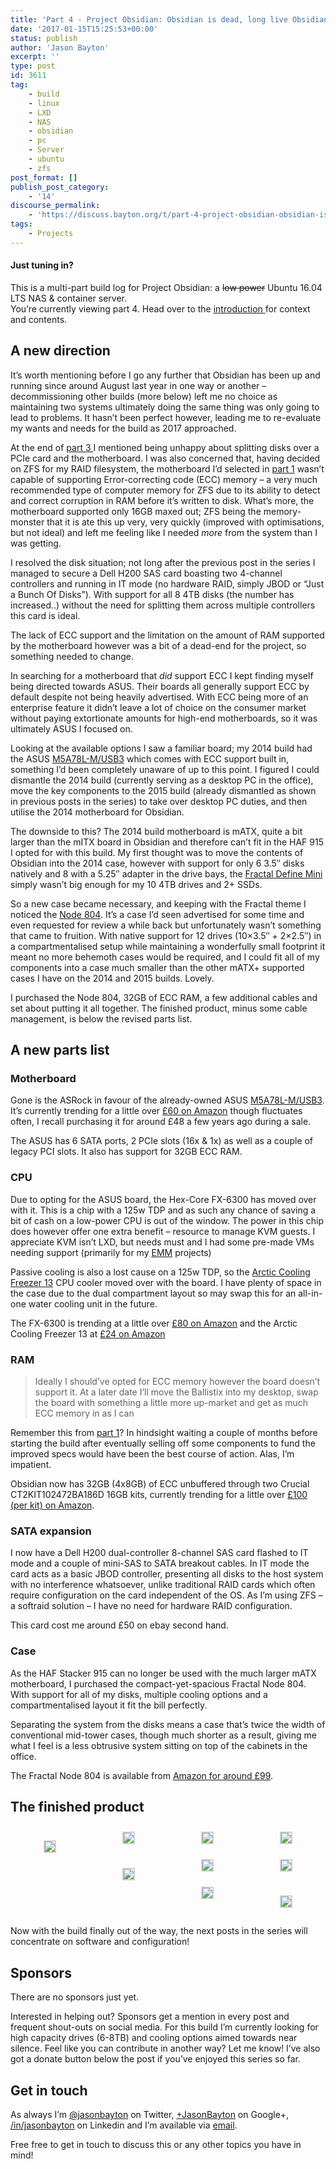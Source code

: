 ```yaml
---
title: 'Part 4 - Project Obsidian: Obsidian is dead, long live Obsidian'
date: '2017-01-15T15:25:53+00:00'
status: publish
author: 'Jason Bayton'
excerpt: ''
type: post
id: 3611
tag:
    - build
    - linux
    - LXD
    - NAS
    - obsidian
    - pc
    - Server
    - ubuntu
    - zfs
post_format: []
publish_post_category:
    - '14'
discourse_permalink:
    - 'https://discuss.bayton.org/t/part-4-project-obsidian-obsidian-is-dead-long-live-obsidian/93'
tags:
    - Projects
---
```

<div class="callout callout-default">

#### Just tuning in?

This is a multi-part build log for Project Obsidian: a <del>low power</del> Ubuntu 16.04 LTS NAS &amp; container server.  
You’re currently viewing part 4. Head over to the [introduction ](/2016/06/part-0-project-obsidian-nas-app-server-build/)for context and contents.

</div>

A new direction
---------------

It’s worth mentioning before I go any further that Obsidian has been up and running since around August last year in one way or another – decommissioning other builds (more below) left me no choice as maintaining two systems ultimately doing the same thing was only going to lead to problems. It hasn’t been perfect however, leading me to re-evaluate my wants and needs for the build as 2017 approached.

At the end of [part 3 ](/2016/07/part-3-project-obsidian-a-change-data-migration-day-1-and-build-day-2/)I mentioned being unhappy about splitting disks over a PCIe card and the motherboard. I was also concerned that, having decided on ZFS for my RAID filesystem, the motherboard I’d selected in [part 1](/2016/06/part-1-project-obsidian-objectives-and-parts-list/) wasn’t capable of supporting Error-correcting code (ECC) memory – a very much recommended type of computer memory for ZFS due to its ability to detect and correct corruption in RAM before it’s written to disk. What’s more, the motherboard supported only 16GB maxed out; ZFS being the memory-monster that it is ate this up very, very quickly (improved with optimisations, but not ideal) and left me feeling like I needed *more* from the system than I was getting.

I resolved the disk situation; not long after the previous post in the series I managed to secure a Dell H200 SAS card boasting two 4-channel controllers and running in IT mode (no hardware RAID, simply JBOD or “Just a Bunch Of Disks”). With support for all 8 4TB disks (the number has increased..) without the need for splitting them across multiple controllers this card is ideal.

The lack of ECC support and the limitation on the amount of RAM supported by the motherboard however was a bit of a dead-end for the project, so something needed to change.

In searching for a motherboard that *did* support ECC I kept finding myself being directed towards ASUS. Their boards all generally support ECC by default despite not being heavily advertised. With ECC being more of an enterprise feature it didn’t leave a lot of choice on the consumer market without paying extortionate amounts for high-end motherboards, so it was ultimately ASUS I focused on.

Looking at the available options I saw a familiar board; my 2014 build had the ASUS [M5A78L-M/USB3](https://www.asus.com/uk/Motherboards/M5A78LMUSB3/) which comes with ECC support built in, something I’d been completely unaware of up to this point. I figured I could dismantle the 2014 build (currently serving as a desktop PC in the office), move the key components to the 2015 build (already dismantled as shown in previous posts in the series) to take over desktop PC duties, and then utilise the 2014 motherboard for Obsidian.

The downside to this? The 2014 build motherboard is mATX, quite a bit larger than the mITX board in Obsidian and therefore can’t fit in the HAF 915 I opted for with this build. My first thought was to move the contents of Obsidian into the 2014 case, however with support for only 6 3.5″ disks natively and 8 with a 5.25″ adapter in the drive bays, the [Fractal Define Mini](https://www.fractal-design.com/home/product/cases/define-series/define-mini) simply wasn’t big enough for my 10 4TB drives and 2+ SSDs.

So a new case became necessary, and keeping with the Fractal theme I noticed the [Node 804](https://www.fractal-design.com/home/product/cases/node-series/node-804). It’s a case I’d seen advertised for some time and even requested for review a while back but unfortunately wasn’t something that came to fruition. With native support for 12 drives (10×3.5″ + 2×2.5″) in a compartmentalised setup while maintaining a wonderfully small footprint it meant no more behemoth cases would be required, and I could fit all of my components into a case much smaller than the other mATX+ supported cases I have on the 2014 and 2015 builds. Lovely.

I purchased the Node 804, 32GB of ECC RAM, a few additional cables and set about putting it all together. The finished product, minus some cable management, is below the revised parts list.

A new parts list
----------------

### Motherboard

Gone is the ASRock in favour of the already-owned ASUS [M5A78L-M/USB3](https://www.asus.com/uk/Motherboards/M5A78LMUSB3/). It’s currently trending for a little over [£60 on Amazon](https://www.amazon.co.uk/gp/product/B0054U7HIO?ie=UTF8&camp=1634&creativeASIN=B0054U7HIO&linkCode=xm2&tag=bayton-21) though fluctuates often, I recall purchasing it for around £48 a few years ago during a sale.

The ASUS has 6 SATA ports, 2 PCIe slots (16x &amp; 1x) as well as a couple of legacy PCI slots. It also has support for 32GB ECC RAM.

### CPU

Due to opting for the ASUS board, the Hex-Core FX-6300 has moved over with it. This is a chip with a 125w TDP and as such any chance of saving a bit of cash on a low-power CPU is out of the window. The power in this chip does however offer one extra benefit – resource to manage KVM guests. I appreciate KVM isn’t LXD, but needs must and I had some pre-made VMs needing support (primarily for my [EMM](/category/enterprise) projects)

Passive cooling is also a lost cause on a 125w TDP, so the [Arctic Cooling Freezer 13](https://www.amazon.co.uk/gp/product/B0048F64DU?ie=UTF8&camp=1634&creativeASIN=B0048F64DU&linkCode=xm2&tag=bayton-21) CPU cooler moved over with the board. I have plenty of space in the case due to the dual compartment layout so may swap this for an all-in-one water cooling unit in the future.

The FX-6300 is trending at a little over [£80 on Amazon](https://www.amazon.co.uk/gp/product/B009O7YORK/ref=as_li_tl?ie=UTF8&camp=1634&creative=6738&creativeASIN=B009O7YORK&linkCode=as2&tag=bayton-21) and the Arctic Cooling Freezer 13 at [£24 on Amazon](https://www.amazon.co.uk/gp/product/B0048F64DU?ie=UTF8&camp=1634&creativeASIN=B0048F64DU&linkCode=xm2&tag=bayton-21)

### RAM

> Ideally I should’ve opted for ECC memory however the board doesn’t support it. At a later date I’ll move the Ballistix into my desktop, swap the board with something a little more up-market and get as much ECC memory in as I can

Remember this from [part 1](/2016/06/part-1-project-obsidian-objectives-and-parts-list/)? In hindsight waiting a couple of months before starting the build after eventually selling off some components to fund the improved specs would have been the best course of action. Alas, I’m impatient.

Obsidian now has 32GB (4x8GB) of ECC unbuffered through two Crucial CT2KIT102472BA186D 16GB kits, currently trending for a little over [£100 (per kit) on Amazon](https://www.amazon.co.uk/gp/product/B00JJIEI2A?ie=UTF8&camp=1634&creativeASIN=B00JJIEI2A&linkCode=xm2&tag=bayton-21).

### SATA expansion

I now have a Dell H200 dual-controller 8-channel SAS card flashed to IT mode and a couple of mini-SAS to SATA breakout cables. In IT mode the card acts as a basic JBOD controller, presenting all disks to the host system with no interference whatsoever, unlike traditional RAID cards which often require configuration on the card independent of the OS. As I’m using ZFS – a softraid solution – I have no need for hardware RAID configuration.

This card cost me around £50 on ebay second hand.

### Case

As the HAF Stacker 915 can no longer be used with the much larger mATX motherboard, I purchased the compact-yet-spacious Fractal Node 804. With support for all of my disks, multiple cooling options and a compartmentalised layout it fit the bill perfectly.

Separating the system from the disks means a case that’s twice the width of conventional mid-tower cases, though much shorter as a result, giving me what I feel is a less obtrusive system sitting on top of the cabinets in the office.

The Fractal Node 804 is available from [Amazon for around £99](https://www.amazon.co.uk/gp/product/B00JBBH93K?ie=UTF8&camp=1634&creativeASIN=B00JBBH93K&linkCode=xm2&tag=bayton-21).

The finished product
--------------------

 <style type="text/css">
			#gallery-7 {
				margin: auto;
			}
			#gallery-7 .gallery-item {
				float: left;
				margin-top: 10px;
				text-align: center;
				width: 25%;
			}
			#gallery-7 img {
				border: 2px solid #cfcfcf;
			}
			#gallery-7 .gallery-caption {
				margin-left: 0;
			}
			/* see gallery_shortcode() in wp-includes/media.php */
		</style>

<div class="gallery galleryid-0 gallery-columns-4 gallery-size-thumbnail" id="gallery-7"><dl class="gallery-item"> <dt class="gallery-icon landscape"> 

[![](https://r2_worker.bayton.workers.dev/uploads/2017/01/WP_20170115_14_59_15_Rich.jpg)](/https://r2_worker.bayton.workers.dev/uploads/2017/01/WP_20170115_14_59_15_Rich.jpg) </dt></dl><dl class="gallery-item"> <dt class="gallery-icon landscape"> [![](https://r2_worker.bayton.workers.dev/uploads/2017/01/WP_20170115_15_02_32_Rich.jpg)](/https://r2_worker.bayton.workers.dev/uploads/2017/01/WP_20170115_15_02_32_Rich.jpg) </dt></dl><dl class="gallery-item"> <dt class="gallery-icon portrait"> [![](https://r2_worker.bayton.workers.dev/uploads/2017/01/WP_20170115_15_00_29_Rich-e1484493465508.jpg)](/https://r2_worker.bayton.workers.dev/uploads/2017/01/WP_20170115_15_00_29_Rich-e1484493465508.jpg) </dt></dl><dl class="gallery-item"> <dt class="gallery-icon landscape"> [![](https://r2_worker.bayton.workers.dev/uploads/2017/01/WP_20170115_15_00_16_Rich-e1484493536396.jpg)](/https://r2_worker.bayton.workers.dev/uploads/2017/01/WP_20170115_15_00_16_Rich-e1484493536396.jpg) </dt></dl>  
<dl class="gallery-item"> <dt class="gallery-icon landscape"> 

[![](https://r2_worker.bayton.workers.dev/uploads/2017/01/WP_20170115_15_00_42_Rich.jpg)](/https://r2_worker.bayton.workers.dev/uploads/2017/01/WP_20170115_15_00_42_Rich-e1485260516602.jpg) </dt></dl><dl class="gallery-item"> <dt class="gallery-icon landscape"> [![](https://r2_worker.bayton.workers.dev/uploads/2017/01/WP_20170115_15_03_07_Rich.jpg)](/https://r2_worker.bayton.workers.dev/uploads/2017/01/WP_20170115_15_03_07_Rich.jpg) </dt></dl><dl class="gallery-item"> <dt class="gallery-icon portrait"> [![](https://r2_worker.bayton.workers.dev/uploads/2017/01/WP_20170115_15_02_38_Rich-e1484493487609.jpg)](/https://r2_worker.bayton.workers.dev/uploads/2017/01/WP_20170115_15_02_38_Rich-e1484493487609.jpg) </dt></dl><dl class="gallery-item"> <dt class="gallery-icon landscape"> [![](https://r2_worker.bayton.workers.dev/uploads/2017/01/WP_20170115_15_05_35_Rich.jpg)](/https://r2_worker.bayton.workers.dev/uploads/2017/01/WP_20170115_15_05_35_Rich.jpg) </dt></dl>  
<dl class="gallery-item"> <dt class="gallery-icon landscape"> 

[![](https://r2_worker.bayton.workers.dev/uploads/2017/01/WP_20170115_15_05_42_Rich.jpg)](/https://r2_worker.bayton.workers.dev/uploads/2017/01/WP_20170115_15_05_42_Rich.jpg) </dt></dl>   
</div>
 
Now with the build finally out of the way, the next posts in the series will concentrate on software and configuration!

Sponsors
--------

There are no sponsors just yet.

Interested in helping out? Sponsors get a mention in every post and frequent shout-outs on social media. For this build I’m currently looking for high capacity drives (6-8TB) and cooling options aimed towards near silence. Feel like you can contribute in another way? Let me know! I’ve also got a donate button below the post if you’ve enjoyed this series so far.

Get in touch
------------

As always I’m [@jasonbayton](https://twitter.com/jasonbayton) on Twitter, [+JasonBayton](https://twitter.com/jasonbayton) on Google+, [/in/jasonbayton](https://linkedin.com/in/jasonbayton) on Linkedin and I’m available via [email](mailto:jason@bayton.org).

Free free to get in touch to discuss this or any other topics you have in mind!